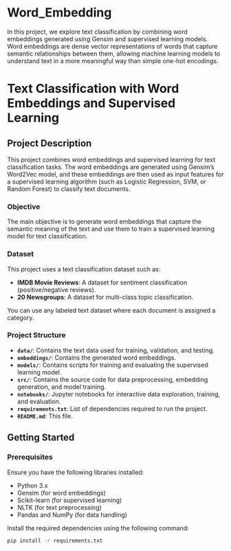 # Word_Embedding
In this project, we explore text classification by combining word embeddings generated using Gensim and supervised learning models. Word embeddings are dense vector representations of words that capture semantic relationships between them, allowing machine learning models to understand text in a more meaningful way than simple one-hot encodings.
# Text Classification with Word Embeddings and Supervised Learning

## Project Description

This project combines word embeddings and supervised learning for text classification tasks. The word embeddings are generated using Gensim’s Word2Vec model, and these embeddings are then used as input features for a supervised learning algorithm (such as Logistic Regression, SVM, or Random Forest) to classify text documents.

### Objective

The main objective is to generate word embeddings that capture the semantic meaning of the text and use them to train a supervised learning model for text classification.

### Dataset

This project uses a text classification dataset such as:
- **IMDB Movie Reviews**: A dataset for sentiment classification (positive/negative reviews).
- **20 Newsgroups**: A dataset for multi-class topic classification.

You can use any labeled text dataset where each document is assigned a category.

### Project Structure

- **`data/`**: Contains the text data used for training, validation, and testing.
- **`embeddings/`**: Contains the generated word embeddings.
- **`models/`**: Contains scripts for training and evaluating the supervised learning model.
- **`src/`**: Contains the source code for data preprocessing, embedding generation, and model training.
- **`notebooks/`**: Jupyter notebooks for interactive data exploration, training, and evaluation.
- **`requirements.txt`**: List of dependencies required to run the project.
- **`README.md`**: This file.

## Getting Started

### Prerequisites

Ensure you have the following libraries installed:

- Python 3.x
- Gensim (for word embeddings)
- Scikit-learn (for supervised learning)
- NLTK (for text preprocessing)
- Pandas and NumPy (for data handling)

Install the required dependencies using the following command:

```bash
pip install -r requirements.txt
